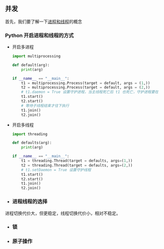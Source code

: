 ## 并发
首先，我们要了解一下[进程和线程](../操作系统/进程与线程.md)的概念
### Python 开启进程和线程的方式
- 开启多进程
    ```Python
    import multiprocessing

    def default(arg):
        print(arg)

    if __name__ == "__main__":
        t1 = multiprocessing.Process(target = default, args = (1,))
        t2 = multiprocessing.Process(target = default, args = (2,))
        # t1.daemon = True 设置守护进程，当主线程死亡后 t1 也死亡，守护进程要在 start 前设置
        t1.start()
        t2.start()
        # 等待子线程结束才往下执行
        t1.join()
        t2.join()
    ```
- 开启多线程
    ```Python
    import threading

    def defaults(arg):
        print(arg)

    if __name__ == "__main__":
        t1 = threading.Thread(target = defaults, args=(1,))
        t2 = threading.Thread(target = defaults, args=(2,))
        # t1.setDaemon = True 设置守护线程
        t1.start()
        t2.start()
        t1.join()
        t2.join()
    ```

- ### 进程线程的选择
进程切换代价大，但更稳定，线程切换代价小，相对不稳定。

- ### 锁
- ### 原子操作